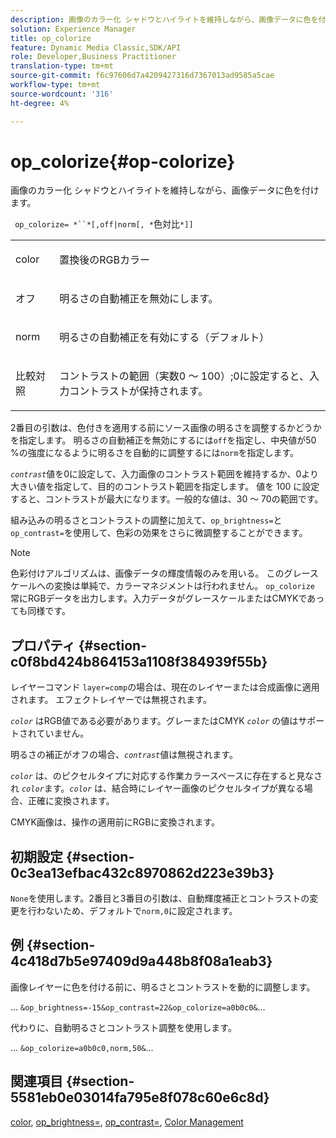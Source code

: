 ```yaml
---
description: 画像のカラー化 シャドウとハイライトを維持しながら、画像データに色を付けます。
solution: Experience Manager
title: op_colorize
feature: Dynamic Media Classic,SDK/API
role: Developer,Business Practitioner
translation-type: tm+mt
source-git-commit: f6c97606d7a4209427316d7367013ad9585a5cae
workflow-type: tm+mt
source-wordcount: '316'
ht-degree: 4%

---
```



# op_colorize{#op-colorize}

画像のカラー化 シャドウとハイライトを維持しながら、画像データに色を付けます。

` op_colorize= *``*[,off|norm[, *`色対比`*]]`

<table id="simpletable_768D6CDF3F734E7F89DC7AB2EAAC0C77"> 
 <tr class="strow"> 
  <td class="stentry"> <p> <span class="varname"> color </span> </p> </td> 
  <td class="stentry"> <p>置換後のRGBカラー </p> </td> 
 </tr> 
 <tr class="strow"> 
  <td class="stentry"> <p> <span class="codeph"> オフ </span> </p> </td> 
  <td class="stentry"> <p>明るさの自動補正を無効にします。 </p> </td> 
 </tr> 
 <tr class="strow"> 
  <td class="stentry"> <p> <span class="codeph"> norm  </span> </p> </td> 
  <td class="stentry"> <p>明るさの自動補正を有効にする（デフォルト） </p> </td> 
 </tr> 
 <tr class="strow"> 
  <td class="stentry"> <p> <span class="varname"> 比較対照 </span> </p> </td> 
  <td class="stentry"> <p>コントラストの範囲（実数0 ～ 100）;0に設定すると、入力コントラストが保持されます。 </p> </td> 
 </tr> 
</table>

2番目の引数は、色付きを適用する前にソース画像の明るさを調整するかどうかを指定します。 明るさの自動補正を無効にするには`off`を指定し、中央値が50 %の強度になるように明るさを自動的に調整するには`norm`を指定します。

*`contrast`*&#x200B;値を0に設定して、入力画像のコントラスト範囲を維持するか、0より大きい値を指定して、目的のコントラスト範囲を指定します。 値を 100 に設定すると、コントラストが最大になります。一般的な値は、30 ～ 70の範囲です。

組み込みの明るさとコントラストの調整に加えて、`op_brightness=`と`op_contrast=`を使用して、色彩の効果をさらに微調整することができます。

>[!NOTE]
>
>色彩付けアルゴリズムは、画像データの輝度情報のみを用いる。 このグレースケールへの変換は単純で、カラーマネジメントは行われません。 `op_colorize` 常にRGBデータを出力します。入力データがグレースケールまたはCMYKであっても同様です。

## プロパティ {#section-c0f8bd424b864153a1108f384939f55b}

レイヤーコマンド `layer=comp`の場合は、現在のレイヤーまたは合成画像に適用されます。 エフェクトレイヤーでは無視されます。

*`color`* はRGB値である必要があります。グレーまたはCMYK *`color`* の値はサポートされていません。

明るさの補正がオフの場合、*`contrast`*&#x200B;値は無視されます。

*`color`* は、のピクセルタイプに対応する作業カラースペースに存在すると見なされ *`color`*&#x200B;ます。*`color`* は、結合時にレイヤー画像のピクセルタイプが異なる場合、正確に変換されます。

CMYK画像は、操作の適用前にRGBに変換されます。

## 初期設定 {#section-0c3ea13efbac432c8970862d223e39b3}

`None`を使用します。2番目と3番目の引数は、自動輝度補正とコントラストの変更を行わないため、デフォルトで`norm,0`に設定されます。

## 例 {#section-4c418d7b5e97409d9a448b8f08a1eab3}

画像レイヤーに色を付ける前に、明るさとコントラストを動的に調整します。

... `&op_brightness=-15&op_contrast=22&op_colorize=a0b0c0&`...

代わりに、自動明るさとコントラスト調整を使用します。

... `&op_colorize=a0b0c0,norm,50&`...

## 関連項目 {#section-5581eb0e03014fa795e8f078c60e6c8d}

[color](/help/aem-is-ir-api/is-api/http-ref/image-serving-api-ref/c-http-protocol-reference/c-data-types/r-is-http-color.md),  [op_brightness=](../../../../../is-api/http-ref/image-serving-api-ref/c-http-protocol-reference/c-command-reference/r-op-brightness.md#reference-edf79dc41ae5411c80bec3ee3731c58a),  [op_contrast=](../../../../../is-api/http-ref/image-serving-api-ref/c-http-protocol-reference/c-command-reference/r-op-contrast.md#reference-b26dfa9869fd43bebea0fbb8e9fe743d),  [Color Management](../../../../../is-api/http-ref/image-serving-api-ref/c-http-protocol-reference/c-syntax-and-features/r-color-management.md#reference-c7e4a72d589145189f7e4bcb6b4544d7)
